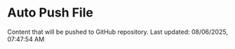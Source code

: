 # Auto Push File

Content that will be pushed to GitHub repository.
Last updated: 08/06/2025, 07:47:54 AM